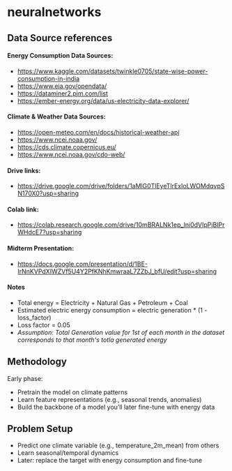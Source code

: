 # neuralnetworks
## Data Source references
#### Energy Consumption Data Sources:
- https://www.kaggle.com/datasets/twinkle0705/state-wise-power-consumption-in-india
- https://www.eia.gov/opendata/
- https://dataminer2.pjm.com/list
- https://ember-energy.org/data/us-electricity-data-explorer/
#### Climate & Weather Data Sources:
- https://open-meteo.com/en/docs/historical-weather-api
- https://www.ncei.noaa.gov/
- https://cds.climate.copernicus.eu/
- https://www.ncei.noaa.gov/cdo-web/
#### Drive links:
- https://drive.google.com/drive/folders/1aMlG0TlEyeTlrExIoLWOMdqvpSN170X0?usp=sharing
#### Colab link:
- https://colab.research.google.com/drive/10mBRALNk1ep_lni0dVIpPjBIPrWHdcE7?usp=sharing

#### Midterm Presentation:
- https://docs.google.com/presentation/d/1BE-IrNnKVPdXIWZVf5U4Y2PfKNhKmwraaL7ZZbJ_bfU/edit?usp=sharing

#### Notes
- Total energy = Electricity + Natural Gas + Petroleum + Coal
- Estimated electric energy consumption = electric generation * (1 - loss_factor)
- Loss factor = 0.05
- _Assumption: Total Generation value for 1st of each month in the dataset corresponds to that month's totla generated energy_


## Methodology
Early phase:
- Pretrain the model on climate patterns
- Learn feature representations (e.g., seasonal trends, anomalies)
- Build the backbone of a model you’ll later fine-tune with energy data

## Problem Setup
- Predict one climate variable (e.g., temperature_2m_mean) from others
- Learn seasonal/temporal dynamics
- Later: replace the target with energy consumption and fine-tune
